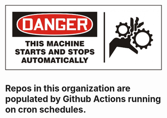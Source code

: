 ![Warning sign with ideogram of a hand being caught between 2 gears. Text reads: This machine starts and stops automatically](https://github.com/botonomi/.github/blob/main/profile/autostarting.jpeg)

# Repos in this organization are populated by Github Actions running on cron schedules.
